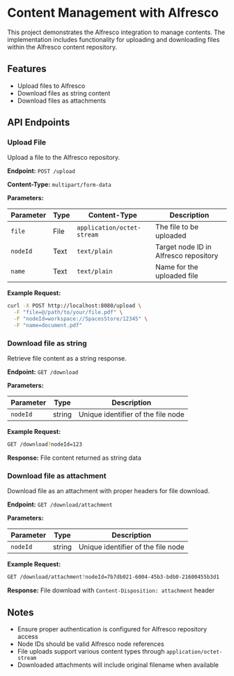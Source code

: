 # Content Management with Alfresco

This project demonstrates the Alfresco integration to manage contents. The implementation includes functionality for uploading and downloading files within the Alfresco content repository.

## Features

- Upload files to Alfresco
- Download files as string content
- Download files as attachments

## API Endpoints

### Upload File

Upload a file to the Alfresco repository.

**Endpoint:** `POST /upload`

**Content-Type:** `multipart/form-data`

**Parameters:**

| Parameter | Type | Content-Type | Description |
|-----------|------|--------------|-------------|
| `file` | File | `application/octet-stream` | The file to be uploaded |
| `nodeId` | Text | `text/plain` | Target node ID in Alfresco repository |
| `name` | Text | `text/plain` | Name for the uploaded file |

**Example Request:**

```bash
curl -X POST http://localhost:8080/upload \
  -F "file=@/path/to/your/file.pdf" \
  -F "nodeId=workspace://SpacesStore/12345" \
  -F "name=document.pdf"
```

### Download file as string

Retrieve file content as a string response.

**Endpoint:** `GET /download`

**Parameters:**

| Parameter | Type | Description |
|-----------|------|-------------|
| `nodeId` | string | Unique identifier of the file node |

**Example Request:**

```bash
GET /download?nodeId=123
```

**Response:** File content returned as string data

### Download file as attachment

Download file as an attachment with proper headers for file download.

**Endpoint:** `GET /download/attachment`

**Parameters:**

| Parameter | Type | Description |
|-----------|------|-------------|
| `nodeId` | string | Unique identifier of the file node |

**Example Request:**

```bash
GET /download/attachment?nodeId=7b7db021-6004-45b3-bdb0-21600455b3d1
```

**Response:** File download with `Content-Disposition: attachment` header

## Notes

- Ensure proper authentication is configured for Alfresco repository access
- Node IDs should be valid Alfresco node references
- File uploads support various content types through `application/octet-stream`
- Downloaded attachments will include original filename when available
